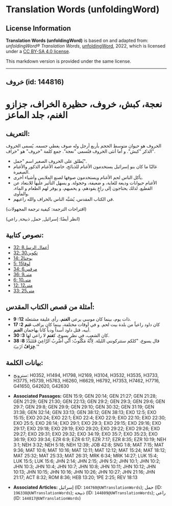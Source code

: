 # Translation Words (unfoldingWord)

## License Information

**Translation Words (unfoldingWord)** is based on and adapted from: _unfoldingWord® Translation Words_, [unfoldingWord](https://unfoldingword.org/utw), 2022, which is licensed under a [CC BY-SA 4.0 license](https://creativecommons.org/licenses/by-sa/4.0/legalcode.en).

This markdown version is provided under the same license.



--------------------------------

## خروف (id: 144816)

نعجة، كبش، خروف، حظيرة الخراف، جزازو الغنم، جلد الماعز
======================================================

التعريف:
--------

الخروف هو حيوان متوسط الحجم بأربع أرجل وله صوف يغطي جسمه. يُسمى الخروف الذكر "كبش". و أما أنثى الخروف فتُسمى "نعجة". جمع كلمة "خروف" هو "خراف".

* يُطلق على الخروف الصغير اسم "حمل".
* غالبًا ما كان بنو إسرائيل يستخدمون الأغنام للذبائح، خاصة الأغنام الذكور والأغنام الصغيرة.
* يأكل الناس لحم الأغنام ويستخدمون صوفها لصنع الملابس وأشياء أخرى.
* الأغنام حيوانات وديعة للغاية، و ضعيفة، وخجولة. و يسهل التأثير عليها للابتعاد عن القطيع. لذلك يحتاجون إلى راعٍ يقودهم، و يحميهم، و يوفر لهم الطعام و الماء، والمأوى.
* في الكتاب المقدس، يُشبَّه الناس بالخراف والله راعيهم.

(اقتراحات الترجمة: كيفية ترجمة المجهولات)

(انظر أيضًا: إسرائيل, حمل, ذبيحة, راعي)

نصوص كتابية:
------------

* [أعمال الرسل8 :32](https://ref.ly/Acts8:32)
* [تكوين30 :32](https://ref.ly/Gen30:32)
* [يوحنا2 :14](https://ref.ly/John2:14)
* [لوقا15 :5](https://ref.ly/Luke15:5)
* [مرقس6 :34](https://ref.ly/Mark6:34)
* [متى9 :36](https://ref.ly/Matt9:36)
* [متى10 :6](https://ref.ly/Matt10:6)
* [متى12 :12](https://ref.ly/Matt12:12)
* [متى25 :33](https://ref.ly/Matt25:33)

أمثلة من قصص الكتاب المقدس:
---------------------------

* **9 :12** ذات يوم، بينما كان موسى يرعى **الغنم**، رأى عليقة مشتعلة.
* **17 :2** كان داود راعياً من بلدة بيت لحم. و في أوقات مختلفة، بينما كان يراقب **غنم** أبيه، قتل داود أسداً ودباً كانا يهاجمان **الغنم**.
* **30 :3** كان الشعب، في نظر يسوع، ك**غنم** لا راعي لها.
* **38 :8** قال يسوع، "كلكم ستتركونني الليلة. لِأَنَّهُ مَكْتُوبٌ: أَنِّي أَضْرِبُ ٱلرَّاعِيَ فَتَتَبَدَّدُ **خِرَافُ** ٱلرَّعِيَّةِ.'"

بيانات الكلمة:
--------------

* سترونج: H0352, H1494, H1798, H2169, H3104, H3532, H3535, H3733, H3775, H5739, H5763, H6260, H6629, H6792, H7353, H7462, H7716, G41650, G42620, G42630

* **Associated Passages:** GEN 15:9; GEN 20:14; GEN 21:27; GEN 21:28; GEN 21:29; GEN 21:30; GEN 22:13; GEN 29:2; GEN 29:3; GEN 29:6; GEN 29:7; GEN 29:8; GEN 29:9; GEN 29:10; GEN 30:32; GEN 31:19; GEN 31:38; GEN 32:14; GEN 33:13; GEN 38:12; GEN 38:13; EXO 12:5; EXO 15:15; EXO 20:24; EXO 22:1; EXO 22:4; EXO 22:9; EXO 22:10; EXO 22:30; EXO 25:5; EXO 26:14; EXO 29:1; EXO 29:3; EXO 29:15; EXO 29:16; EXO 29:17; EXO 29:18; EXO 29:19; EXO 29:20; EXO 29:22; EXO 29:26; EXO 29:27; EXO 29:31; EXO 29:32; EXO 34:19; EXO 35:7; EXO 35:23; EXO 36:19; EXO 39:34; EZR 6:9; EZR 6:17; EZR 7:17; EZR 8:35; EZR 10:19; NEH 3:1; NEH 3:32; NEH 5:18; NEH 12:39; JOB 42:8; SNG 1:8; MAT 7:15; MAT 9:36; MAT 10:6; MAT 10:16; MAT 12:11; MAT 12:12; MAT 15:24; MAT 18:12; MAT 25:32; MAT 25:33; MAT 26:31; MRK 6:34; MRK 14:27; LUK 15:4; LUK 15:5; LUK 15:6; JHN 2:14; JHN 2:15; JHN 5:2; JHN 10:1; JHN 10:2; JHN 10:3; JHN 10:4; JHN 10:7; JHN 10:8; JHN 10:11; JHN 10:12; JHN 10:13; JHN 10:15; JHN 10:16; JHN 10:26; JHN 10:27; JHN 21:16; JHN 21:17; ACT 8:32; ROM 8:36; HEB 13:20; 1PE 2:25; REV 18:13
* **Associated Articles:** إسرائيل (ID: `144760@UWTranslationWords`); حمل (ID: `196338@UWTranslationWords`); ذبيحة (ID: `144809@UWTranslationWords`); راعي (ID: `144817@UWTranslationWords`)

